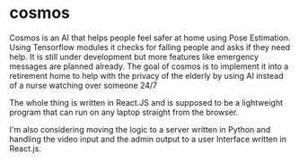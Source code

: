 # cosmos
Cosmos is an AI that helps people feel safer at home using Pose Estimation. Using Tensorflow modules it checks for falling people and asks if they need help. It is still under development but more features like emergency messages are planned already. The goal of cosmos is to implement it into a retirement home to help with the privacy of the elderly by using AI instead of a nurse watching over someone 24/7

The whole thing is written in React.JS and is supposed to be a lightweight program that can run on any laptop straight from the browser. 

I'm also considering moving the logic to a server written in Python and handling the video input and the admin output to a user Interface written in React.js.
